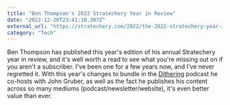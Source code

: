 ```yaml
---
title: "Ben Thompson's 2022 Stratechery Year in Review"
date: "2022-12-20T23:41:10.307Z"
external_url: "https://stratechery.com/2022/the-2022-stratechery-year-in-review/"
category: "Tech"
---
```


Ben Thompson has published this year's edition of his annual Stratechery year in review, and it's well worth a read to see what you're missing out on if you aren't a subscriber. I've been one for a few years now, and I've never regretted it. With this year's changes to bundle in the [Dithering](http://dithering.fm) podcast he co-hosts with John Gruber, as well as the fact he publishes his content across so many mediums (podcast/newsletter/website), it's even better value than ever.


